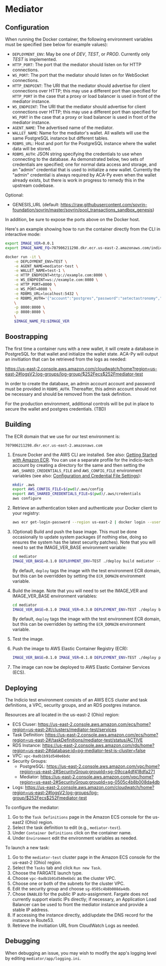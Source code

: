 
# Mediator

## Configuration

When running the Docker container, the following environment variables must be specified (see below for example values):

- `DEPLOYMENT_ENV`: May be one of *DEV*, *TEST*, or *PROD*. Currently only *TEST* is implemented.
- `HTTP_PORT`: The port that the mediator should listen on for HTTP connections.
- `WS_PORT`: The port that the mediator should listen on for WebSocket connections.
- `HTTP_ENDPOINT`: The URI that the mediator should advertise for client connections over HTTP; this may use a different port than specified for `HTTP_PORT` in the case that a proxy or load balancer is used in front of the mediator instance.
- `WS_ENDPOINT`: The URI that the mediator should advertise for client connections over HTTP; this may use a different port than specified for `WS_PORT` in the case that a proxy or load balancer is used in front of the mediator instance.
- `AGENT_NAME`: The advertised name of the mediator.
- `WALLET_NAME`: Name for the mediator's wallet. All wallets will use the same PostgreSQL instance but different tables.
- `RDBMS_URL`: Host and port for the PostgreSQL instance where the wallet data will be stored.
- `RDBMS_AUTH`: JSON string specifying the credentials to use when connecting to the database. As demonstrated below, two sets of credentials are specified; one for normal data access and storage, and an "admin" credential that is used to initialize a new wallet. Currently the "admin" credential is always required by ACA-Py even when the wallet already exists, but there is work in progress to remedy this in the upstream codebase.

Optional:

- GENESIS_URL (default: https://raw.githubusercontent.com/sovrin-foundation/sovrin/master/sovrin/pool_transactions_sandbox_genesis)

In addition, be sure to expose the ports above on the Docker host.

Here's an example showing how to run the container directly from the CLI in interactive mode:

```sh
export IMAGE_VER=0.0.1
export IMAGE_NAME_FQ=707906211298.dkr.ecr.us-east-2.amazonaws.com/indicio-tech/aries-mediator

docker run -it \
    -e DEPLOYMENT_ENV=TEST \
    -e AGENT_NAME=mediator-test \
    -e WALLET_NAME=test-1 \
    -e HTTP_ENDPOINT=http://example.com:8000 \
    -e WS_ENDPOINT=ws://example.com:8080 \
    -e HTTP_PORT=8000 \
    -e WS_PORT=8080 \
    -e RDBMS_URL=localhost:5432 \
    -e RDBMS_AUTH='{"account":"postgres","password":"setectastronomy","admin_account":"postgres","admin_password":"setectastronomy"}' \
    \
    -p 8000:8000 \
    -p 8080:8080 \
    \
    $IMAGE_NAME_FQ:$IMAGE_VER
```

## Boostrapping

The first time a container runs with a new wallet, it will create a database in PostgreSQL for that wallet and initialize the wallet state. ACA-Py will output an invitiation that can be retrieved from the logs as needed:

https://us-east-2.console.aws.amazon.com/cloudwatch/home?region=us-east-2#logsV2:log-groups/log-group/$252Fecs$252Fmediator-test

In order to create the database, an admin account account and password must be provided in `RDBMS_AUTH`. Thereafter, this admin account should not be necessary and should be removed from the task definition.

For the production environment, additional controls will be put in place to secure the wallet and postgres credentials. (TBD)

## Building

The ECR domain that we use for our test environment is:

`707906211298.dkr.ecr.us-east-2.amazonaws.com`

1. Ensure Docker and the AWS CLI are installed. See also: [Getting Started with Amazon ECR](http://docs.aws.amazon.com/AmazonECR/latest/userguide/getting-started-cli.html). You can use
a separate profile for the indicio-tech account by creating a directory for the same and
then setting the `AWS_SHARED_CREDENTIALS_FILE` and `AWS_CONFIG_FILE` environment variables (see
also: [Configuration and Credential File Settings](https://docs.aws.amazon.com/cli/latest/userguide/cli-configure-files.html)):

    ```sh
    mkdir .aws
    export AWS_CONFIG_FILE=$(pwd)/.aws/config
    export AWS_SHARED_CREDENTIALS_FILE=$(pwd)/.aws/credentials
    aws configure
    ```

2. Retrieve an authentication token and authenticate your Docker client to your registry:

    ```sh
    aws ecr get-login-password --region us-east-2 | docker login --username AWS --password-stdin 707906211298.dkr.ecr.us-east-2.amazonaws.com
    ```

3. (Optional) Build and push the base image. This must be done occasionally to update system packages (if nothing else, doing so ensures the system has the latest security patches). Note that you will need to set the IMAGE_VER_BASE environment variable:

    ```sh
    cd mediator
    IMAGE_VER_BASE=0.1.0 DEPLOYMENT_ENV=TEST ./deploy build mediator --base && IMAGE_VER_BASE=0.1.0 DEPLOYMENT_ENV=TEST ./deploy push mediator --base
    ```

   By default, `deploy` tags the image with the test environment ECR domain, but this can be overridden by setting the `ECR_DOMAIN` environment variable.

3. Build the image. Note that you will need to set the IMAGE_VER and IMAGE_VER_BASE environment variables:

    ```sh
    cd mediator
    IMAGE_VER_BASE=0.1.0 IMAGE_VER=0.3.0 DEPLOYMENT_ENV=TEST ./deploy build mediator
    ```

   By default, `deploy` tags the image with the test environment ECR domain, but this can be overridden by setting the `ECR_DOMAIN` environment variable.

4. Test the image.

5. Push the image to AWS Elastic Container Registry (ECR):

    ```sh
    IMAGE_VER_BASE=0.1.0 IMAGE_VER=0.1.0 DEPLOYMENT_ENV=TEST ./deploy push mediator
    ```

6. The image can now be deployed to AWS Elastic Container Services (ECS).

## Deploying

The Indicio test environment consists of an AWS ECS cluster and task definitions, a VPC, security groups, and an RDS postgres instance.

Resources are all located in the us-east-2 (Ohio) region:

* ECS Cluser: https://us-east-2.console.aws.amazon.com/ecs/home?region=us-east-2#/clusters/mediator-test/services
* Task Definition: https://us-east-2.console.aws.amazon.com/ecs/home?region=us-east-2#/taskDefinitions/mediator-test/status/ACTIVE
* RDS Instance: https://us-east-2.console.aws.amazon.com/rds/home?region=us-east-2#database:id=pg-mediator-test;is-cluster=false
* VPC: `vpc-0adb1b91d540e6bdc`
* Security Groups:
    * PostgreSQL: https://us-east-2.console.aws.amazon.com/vpc/home?region=us-east-2#SecurityGroup:groupId=sg-09cca4df418dfa271
    * Mediator: https://us-east-2.console.aws.amazon.com/vpc/home?region=us-east-2#SecurityGroup:groupId=sg-0505c4b8b008da4db
* Logs: https://us-east-2.console.aws.amazon.com/cloudwatch/home?region=us-east-2#logsV2:log-groups/log-group/$252Fecs$252Fmediator-test

To configure the mediator:

1. Go to the `Task Definitions` page in the Amazon ECS console for the us-east2 (Ohio) region.
2. Select the task definition to edit (e.g., `mediator-test`).
3. Under `Container Definitions` click on the container name.
4. Under `Environment` edit the environment variables as needed.

To launch a new task:

1. Go to the `mediator-test` cluster page in the Amazon ECS console for the us-east-2 (Ohio) region.
2. Select the `Tasks` tab and click `Run new Task`.
3. Choose the FARGATE launch type.
4. Choose `vpc-0adb1b91d540e6bdc` as the cluster VPC.
5. Choose one or both of the subnets for the cluster VPC.
6. Edit the security group and choose `sg-0505c4b8b008da4db`.
7. Chose `ENABLED` for the public IP auto-assignment. Fargate does not currently support elastic IPs directly; if necessary, an Application Load Balancer can be used to front the mediator instance and provide a stable IP address.
8. If accessing the instance directly, add/update the DNS record for the instance in Route53.
9. Retrieve the invitiation URL from CloudWatch Logs as needed.

## Debugging

When debugging an issue, you may wish to modify the app's logging level by editing `mediator/app/logging.ini`.
